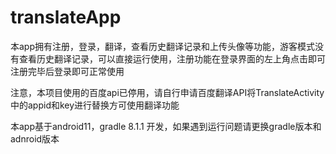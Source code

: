 # translateApp

本app拥有注册，登录，翻译，查看历史翻译记录和上传头像等功能，游客模式没有查看历史翻译记录，可以直接运行使用，注册功能在登录界面的左上角点击即可
注册完毕后登录即可正常使用


注意，本项目使用的百度api已停用，请自行申请百度翻译API将TranslateActivity中的appid和key进行替换方可使用翻译功能

本app基于android11，gradle 8.1.1 开发，如果遇到运行问题请更换gradle版本和adnroid版本
